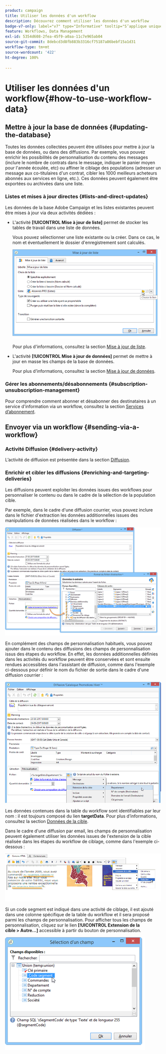 ```yaml
---
product: campaign
title: Utiliser les données d'un workflow
description: Découvrez comment utiliser les données d'un workflow
badge-v7-only: label="v7" type="Informative" tooltip="S’applique uniquement à Campaign Classic v7"
feature: Workflows, Data Management
exl-id: 5354d608-2fea-45f9-a0aa-11c7e965ab04
source-git-commit: 8debcd3d8fb883b3316cf75187a86bebf15a1d31
workflow-type: tm+mt
source-wordcount: '422'
ht-degree: 100%

---
```


# Utiliser les données d&#39;un workflow{#how-to-use-workflow-data}



## Mettre à jour la base de données {#updating-the-database}

Toutes les données collectées peuvent être utilisées pour mettre à jour la base de données, ou dans des diffusions. Par exemple, vous pouvez enrichir les possibilités de personnalisation du contenu des messages (inclure le nombre de contrats dans le message, indiquer le panier moyen pour l&#39;année écoulée, etc) ou affiner le ciblage des populations (adresser un message aux co-titulaires d&#39;un contrat, cibler les 1000 meilleurs acheteurs abonnés aux services en ligne, etc.). Ces données peuvent également être exportées ou archivées dans une liste.

### Listes et mises à jour directes {#lists-and-direct-updates}

Les données de la base Adobe Campaign et les listes existantes peuvent être mises à jour via deux activités dédiées :

* L&#39;activité **[!UICONTROL Mise à jour de liste]** permet de stocker les tables de travail dans une liste de données.

  Vous pouvez sélectionner une liste existante ou la créer. Dans ce cas, le nom et éventuellement le dossier d&#39;enregistrement sont calculés.

  ![](assets/s_user_create_list.png)

  Pour plus d&#39;informations, consultez la section [Mise à jour de liste](list-update.md).

* L&#39;activité **[!UICONTROL Mise à jour de données]** permet de mettre à jour en masse les champs de la base de données.

  Pour plus d’informations, consultez la section [Mise à jour de données](update-data.md).

### Gérer les abonnements/désabonnements {#subscription-unsubscription-management}

Pour comprendre comment abonner et désabonner des destinataires à un service d&#39;information via un workflow, consultez la section [Services d’abonnement](subscription-services.md).

## Envoyer via un workflow {#sending-via-a-workflow}

### Activité Diffusion {#delivery-activity}

L’activité de diffusion est présentée dans la section [Diffusion](delivery.md).

### Enrichir et cibler les diffusions {#enriching-and-targeting-deliveries}

Les diffusions peuvent exploiter les données issues des workflows pour personnaliser le contenu ou dans le cadre de la sélection de la population cible.

Par exemple, dans le cadre d&#39;une diffusion courrier, vous pouvez inclure dans le fichier d&#39;extraction les données additionnelles issues des manipulations de données réalisées dans le workflow :

![](assets/s_advuser_add_data_postal_mail.png)

En complément des champs de personnalisation habituels, vous pouvez ajouter dans le contenu des diffusions des champs de personnalisation issus des étapes du workflow. En effet, les données additionnelles définies dans les activités du workflow peuvent être conservées et sont ensuite rendues accessibles dans l&#39;assistant de diffusion, comme dans l&#39;exemple ci-dessous pour définir le nom du fichier de sortie dans le cadre d&#39;une diffusion courrier :

![](assets/s_advuser_using_additional_data.png)

Les données contenues dans la table du workflow sont identifiables par leur nom : il est toujours composé du lien **targetData**. Pour plus d’informations, consultez la section [Données de la cible](data-life-cycle.md#target-data).

Dans le cadre d&#39;une diffusion par email, les champs de personnalisation peuvent également utiliser les données issues de l&#39;extension de la cible réalisée dans les étapes du workflow de ciblage, comme dans l&#39;exemple ci-dessous :

![](assets/s_advuser_add_data_email.png)

Si un code segment est indiqué dans une activité de ciblage, il est ajouté dans une colonne spécifique de la table du workflow et il sera proposé parmi les champs de personnalisation. Pour afficher tous les champs de personnalisation, cliquez sur le lien **[!UICONTROL Extension de la cible > Autre...]** accessible à partir du bouton de personnalisation.

![](assets/s_advuser_segment_code_select.png)
